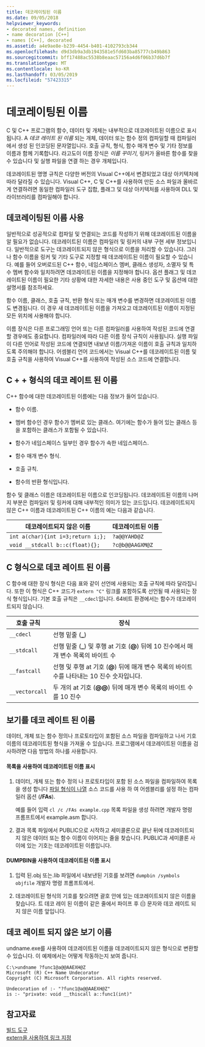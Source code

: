 ```yaml
---
title: 데코레이팅된 이름
ms.date: 09/05/2018
helpviewer_keywords:
- decorated names, definition
- name decoration [C++]
- names [C++], decorated
ms.assetid: a4e9ae8e-b239-4454-b401-4102793cb344
ms.openlocfilehash: d9d3db9a3db1943581e5fd603ba85777cb49b863
ms.sourcegitcommit: bff17488ac5538b8eaac57156a4d6f06b37d6b7f
ms.translationtype: MT
ms.contentlocale: ko-KR
ms.lasthandoff: 03/05/2019
ms.locfileid: "57423315"
---
```

# <a name="decorated-names"></a>데코레이팅된 이름

C 및 C++ 프로그램의 함수, 데이터 및 개체는 내부적으로 데코레이트된 이름으로 표시됩니다. A *데코 레이트 된 이름* 되는 개체, 데이터 또는 함수 정의 컴파일할 때 컴파일러에서 생성 된 인코딩된 문자열입니다. 호출 규칙, 형식, 함수 매개 변수 및 기타 정보를 이름과 함께 기록합니다. 라고도이 이름 장식은 *이름 꾸미기*, 링커가 올바른 함수를 찾을 수 있습니다 및 실행 파일을 연결 하는 경우 개체입니다.

데코레이트된 명명 규칙은 다양한 버전의 Visual C++에서 변경되었고 대상 아키텍처에 따라 달라질 수 있습니다. Visual C++, C 및 C++를 사용하여 만든 소스 파일과 올바르게 연결하려면 동일한 컴파일러 도구 집합, 플래그 및 대상 아키텍처를 사용하여 DLL 및 라이브러리를 컴파일해야 합니다.

##  <a name="Using"></a> 데코레이팅된 이름 사용

일반적으로 성공적으로 컴파일 및 연결되는 코드를 작성하기 위해 데코레이트된 이름을 알 필요가 없습니다. 데코레이트된 이름은 컴파일러 및 링커의 내부 구현 세부 정보입니다. 일반적으로 도구는 데코레이트되지 않은 형식으로 이름을 처리할 수 있습니다. 그러나 함수 이름을 링커 및 기타 도구로 지정할 때 데코레이트된 이름이 필요할 수 있습니다. 예를 들어 오버로드된 C++ 함수, 네임스페이스 멤버, 클래스 생성자, 소멸자 및 특수 멤버 함수와 일치하려면 데코레이트된 이름을 지정해야 합니다. 옵션 플래그 및 데코레이트된 이름이 필요한 기타 상황에 대한 자세한 내용은 사용 중인 도구 및 옵션에 대한 설명서를 참조하세요.

함수 이름, 클래스, 호출 규칙, 반환 형식 또는 매개 변수를 변경하면 데코레이트된 이름도 변경됩니다. 이 경우 새 데코레이트된 이름을 가져오고 데코레이트된 이름이 지정된 모든 위치에 사용해야 합니다.

이름 장식은 다른 프로그래밍 언어 또는 다른 컴파일러를 사용하여 작성된 코드에 연결할 경우에도 중요합니다. 컴파일러에 따라 다른 이름 장식 규칙이 사용됩니다. 실행 파일이 다른 언어로 작성된 코드에 연결되면 내보낸 이름/가져온 이름이 호출 규칙과 일치하도록 주의해야 합니다. 어셈블리 언어 코드에서는 Visual C++를 데코레이트된 이름 및 호출 규칙을 사용하여 Visual C++를 사용하여 작성된 소스 코드에 연결합니다.

##  <a name="Format"></a> C + + 형식의 데코 레이트 된 이름

C++ 함수에 대한 데코레이트된 이름에는 다음 정보가 들어 있습니다.

- 함수 이름.

- 멤버 함수인 경우 함수가 멤버로 있는 클래스. 여기에는 함수가 들어 있는 클래스 등을 포함하는 클래스가 포함될 수 있습니다.

- 함수가 네임스페이스 일부인 경우 함수가 속한 네임스페이스.

- 함수 매개 변수 형식.

- 호출 규칙.

- 함수의 반환 형식입니다.

함수 및 클래스 이름은 데코레이트된 이름으로 인코딩됩니다. 데코레이트된 이름의 나머지 부분은 컴파일러 및 링커에 대해 내부적인 의미가 있는 코드입니다. 데코레이트되지 않은 C++ 이름과 데코레이트된 C++ 이름의 예는 다음과 같습니다.

|데코레이트되지 않은 이름|데코레이트된 이름|
|----------------------|--------------------|
|`int a(char){int i=3;return i;};`|`?a@@YAHD@Z`|
|`void __stdcall b::c(float){};`|`?c@b@@AAGXM@Z`|

##  <a name="FormatC"></a> C 형식으로 데코 레이트 된 이름

C 함수에 대한 장식 형식은 다음 표와 같이 선언에 사용되는 호출 규칙에 따라 달라집니다. 또한 이 형식은 C++ 코드가 `extern "C"` 링크를 포함하도록 선언될 때 사용되는 장식 형식입니다. 기본 호출 규칙은 `__cdecl`입니다. 64비트 환경에서는 함수가 데코레이트되지 않습니다.

|호출 규칙|장식|
|------------------------|----------------|
|`__cdecl`|선행 밑줄 (**_**)|
|`__stdcall`|선행 밑줄 (**_**) 및 후행 at 기호 (**\@**) 뒤에 10 진수에서 매개 변수 목록의 바이트 수|
|`__fastcall`|선행 및 후행 at 기호 (**\@**) 뒤에 매개 변수 목록의 바이트 수를 나타내는 10 진수 숫자입니다.|
|`__vectorcall`|두 개의 at 기호 (**\@\@**) 뒤에 매개 변수 목록의 바이트 수를 10 진수|

##  <a name="Viewing"></a> 보기를 데코 레이트 된 이름

데이터, 개체 또는 함수 정의나 프로토타입이 포함된 소스 파일을 컴파일하고 나서 기호 이름의 데코레이트된 형식을 가져올 수 있습니다. 프로그램에서 데코레이트된 이름을 검사하려면 다음 방법의 하나를 사용합니다.

#### <a name="to-use-a-listing-to-view-decorated-names"></a>목록을 사용하여 데코레이트된 이름 표시

1. 데이터, 개체 또는 함수 정의 나 프로토타입이 포함 된 소스 파일을 컴파일하여 목록을 생성 합니다 [파일 형식이 나열](../../build/reference/fa-fa-listing-file.md) 소스 코드를 사용 하 여 어셈블리를 설정 하는 컴파일러 옵션 (**/FAs**).

   예를 들어 입력 `cl /c /FAs example.cpp` 목록 파일을 생성 하려면 개발자 명령 프롬프트에서 example.asm 합니다.

2. 결과 목록 파일에서 PUBLIC으로 시작하고 세미콜론으로 끝난 뒤에 데코레이트되지 않은 데이터 또는 함수 이름이 이어지는 줄을 찾습니다. PUBLIC과 세미콜론 사이에 있는 기호는 데코레이트된 이름입니다.

#### <a name="to-use-dumpbin-to-view-decorated-names"></a>DUMPBIN을 사용하여 데코레이트된 이름 표시

1. 입력 된.obj 또는.lib 파일에서 내보낸된 기호를 보려면 `dumpbin /symbols` `objfile` 개발자 명령 프롬프트에서.

2. 데코레이트된 형식의 기호를 찾으려면 괄호 안에 있는 데코레이트되지 않은 이름을 찾습니다. 트 데코 레이 된 이름이 같은 줄에서 파이프 후 (&#124;) 문자와 데코 레이트 되지 않은 이름 앞입니다.

##  <a name="Undecorated"></a> 데코 레이트 되지 않은 보기 이름

undname.exe를 사용하여 데코레이트된 이름을 데코레이트되지 않은 형식으로 변환할 수 있습니다. 이 예제에서는 어떻게 작동하는지 보여 줍니다.

```
C:\>undname ?func1@a@@AAEXH@Z
Microsoft (R) C++ Name Undecorator
Copyright (C) Microsoft Corporation. All rights reserved.

Undecoration of :- "?func1@a@@AAEXH@Z"
is :- "private: void __thiscall a::func1(int)"
```

## <a name="see-also"></a>참고자료

[빌드 도구](../../build/reference/c-cpp-build-tools.md)<br/>
[extern을 사용하여 링크 지정](../../cpp/using-extern-to-specify-linkage.md)

